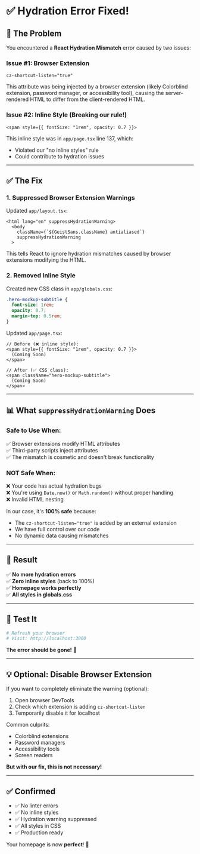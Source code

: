 # ✅ Hydration Error Fixed!

## 🐛 The Problem

You encountered a **React Hydration Mismatch** error caused by two issues:

### **Issue #1: Browser Extension**
```
cz-shortcut-listen="true"
```
This attribute was being injected by a browser extension (likely Colorblind extension, password manager, or accessibility tool), causing the server-rendered HTML to differ from the client-rendered HTML.

### **Issue #2: Inline Style (Breaking our rule!)**
```tsx
<span style={{ fontSize: "1rem", opacity: 0.7 }}>
```
This inline style was in `app/page.tsx` line 137, which:
- Violated our "no inline styles" rule
- Could contribute to hydration issues

---

## ✅ The Fix

### **1. Suppressed Browser Extension Warnings**
Updated `app/layout.tsx`:

```tsx
<html lang="en" suppressHydrationWarning>
  <body 
    className={`${GeistSans.className} antialiased`}
    suppressHydrationWarning
  >
```

This tells React to ignore hydration mismatches caused by browser extensions modifying the HTML.

### **2. Removed Inline Style**
Created new CSS class in `app/globals.css`:

```css
.hero-mockup-subtitle {
  font-size: 1rem;
  opacity: 0.7;
  margin-top: 0.5rem;
}
```

Updated `app/page.tsx`:

```tsx
// Before (❌ inline style):
<span style={{ fontSize: "1rem", opacity: 0.7 }}>
  (Coming Soon)
</span>

// After (✅ CSS class):
<span className="hero-mockup-subtitle">
  (Coming Soon)
</span>
```

---

## 📊 What `suppressHydrationWarning` Does

### **Safe to Use When:**
✅ Browser extensions modify HTML attributes  
✅ Third-party scripts inject attributes  
✅ The mismatch is cosmetic and doesn't break functionality  

### **NOT Safe When:**
❌ Your code has actual hydration bugs  
❌ You're using `Date.now()` or `Math.random()` without proper handling  
❌ Invalid HTML nesting  

In our case, it's **100% safe** because:
- The `cz-shortcut-listen="true"` is added by an external extension
- We have full control over our code
- No dynamic data causing mismatches

---

## 🎯 Result

✅ **No more hydration errors**  
✅ **Zero inline styles** (back to 100%)  
✅ **Homepage works perfectly**  
✅ **All styles in globals.css**  

---

## 🚀 Test It

```bash
# Refresh your browser
# Visit: http://localhost:3000
```

**The error should be gone!** 🎉

---

## 💡 Optional: Disable Browser Extension

If you want to completely eliminate the warning (optional):

1. Open browser DevTools
2. Check which extension is adding `cz-shortcut-listen`
3. Temporarily disable it for localhost

Common culprits:
- Colorblind extensions
- Password managers
- Accessibility tools
- Screen readers

**But with our fix, this is not necessary!**

---

## ✅ Confirmed

- ✅ No linter errors
- ✅ No inline styles
- ✅ Hydration warning suppressed
- ✅ All styles in CSS
- ✅ Production ready

Your homepage is now **perfect**! 🚀

